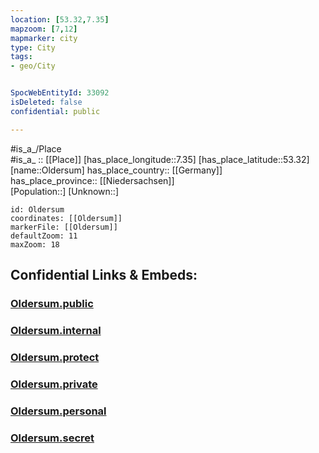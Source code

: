 ```yaml
---
location: [53.32,7.35] 
mapzoom: [7,12] 
mapmarker: city 
type: City
tags:
- geo/City


SpocWebEntityId: 33092
isDeleted: false
confidential: public

---
```

#is_a_/Place  
#is_a_ :: [[Place]] 
[has_place_longitude::7.35] 
[has_place_latitude::53.32] 
[name::Oldersum] 
has_place_country:: [[Germany]]  
has_place_province:: [[Niedersachsen]]  
[Population::] 
[Unknown::] 


```leaflet
id: Oldersum
coordinates: [[Oldersum]] 
markerFile: [[Oldersum]] 
defaultZoom: 11 
maxZoom: 18
```


## Confidential Links & Embeds: 

### [Oldersum.public](/_public/\Earth\Continent\Europe\Europe~Central\Germany\Germany~West\Niedersachsen\counties~Niedersachsen\Leer\cities~Leer\Moormerland\boroughs~MoormerlandOldersum.public.md) 

### [Oldersum.internal](/_internal/\Earth\Continent\Europe\Europe~Central\Germany\Germany~West\Niedersachsen\counties~Niedersachsen\Leer\cities~Leer\Moormerland\boroughs~MoormerlandOldersum.internal.md) 

### [Oldersum.protect](/_protect/\Earth\Continent\Europe\Europe~Central\Germany\Germany~West\Niedersachsen\counties~Niedersachsen\Leer\cities~Leer\Moormerland\boroughs~MoormerlandOldersum.protect.md) 

### [Oldersum.private](/_private/\Earth\Continent\Europe\Europe~Central\Germany\Germany~West\Niedersachsen\counties~Niedersachsen\Leer\cities~Leer\Moormerland\boroughs~MoormerlandOldersum.private.md) 

### [Oldersum.personal](/_personal/\Earth\Continent\Europe\Europe~Central\Germany\Germany~West\Niedersachsen\counties~Niedersachsen\Leer\cities~Leer\Moormerland\boroughs~MoormerlandOldersum.personal.md) 

### [Oldersum.secret](/_secret/\Earth\Continent\Europe\Europe~Central\Germany\Germany~West\Niedersachsen\counties~Niedersachsen\Leer\cities~Leer\Moormerland\boroughs~MoormerlandOldersum.secret.md)

